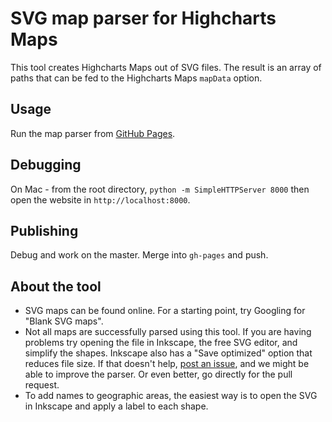 # SVG map parser for Highcharts Maps

This tool creates Highcharts Maps out of SVG files. The result is an array of paths
that can be fed to the Highcharts Maps `mapData` option.

## Usage
Run the map parser from [GitHub Pages](https://highcharts.github.io/map-from-svg/).

## Debugging
On Mac - from the root directory, `python -m SimpleHTTPServer 8000` then open the
website in `http://localhost:8000`.

## Publishing
Debug and work on the master. Merge into `gh-pages` and push.

## About the tool
* SVG maps can be found online. For a starting point, try Googling for "Blank SVG maps".
* Not all maps are successfully parsed using this tool. If you are having problems try opening the file in Inkscape, the free SVG editor, and simplify the shapes. Inkscape also has a "Save optimized" option that reduces file size. If that doesn't help, [post an issue](https://github.com/highcharts/maps-from-svg/issues), and we might be able to improve the parser. Or even better, go directly for the pull request.
* To add names to geographic areas, the easiest way is to open the SVG in Inkscape and apply a label to each shape.
